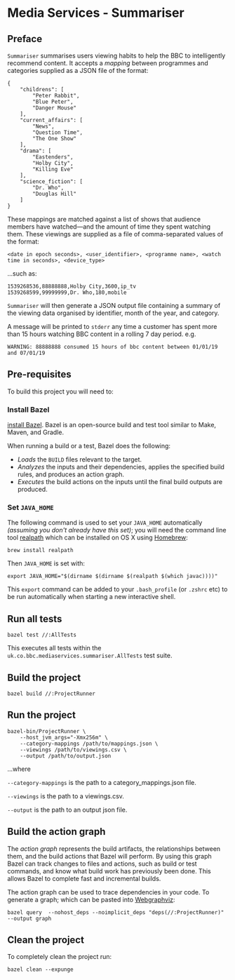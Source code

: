 # Media Services - Summariser

## Preface

`Summariser` summarises users viewing habits to help the BBC to intelligently
recommend content. It accepts a _mapping_ between programmes and categories
supplied as a JSON file of the format:

```
{
    "childrens": [
        "Peter Rabbit",
        "Blue Peter",
        "Danger Mouse"
    ],
    "current_affairs": [
        "News",
        "Question Time",
        "The One Show"
    ],
    "drama": [
        "Eastenders",
        "Holby City",
        "Killing Eve"
    ],
    "science_fiction": [
        "Dr. Who",
        "Douglas Hill"
    ]
}
```

These mappings are matched against a list of shows that audience members have
watched—and the amount of time they spent watching them. These viewings are
supplied as a file of comma-separated values of the format:

```
<date in epoch seconds>, <user_identifier>, <programme name>, <watch time in seconds>, <device_type>
```

...such as:

```
1539268536,88888888,Holby City,3600,ip_tv
1539268599,99999999,Dr. Who,180,mobile
```

`Summariser` will then generate a JSON output file containing a summary of the
viewing data organised by identifier, month of the year, and category.

A message will be printed to `stderr` any time a customer has spent more than
15 hours watching BBC content in a rolling 7 day period. e.g.

```
WARNING: 88888888 consumed 15 hours of bbc content between 01/01/19 and 07/01/19
```

## Pre-requisites

To build this project you will need to:

### Install Bazel

[install Bazel](https://docs.bazel.build/versions/master/install.html). Bazel is
an open-source build and test tool similar to Make, Maven, and Gradle.

When running a build or a test, Bazel does the following:

- _Loads_ the `BUILD` files relevant to the target.
- _Analyzes_ the inputs and their dependencies, applies the specified build rules, and produces an action graph.
- _Executes_ the build actions on the inputs until the final build outputs are produced.

### Set `JAVA_HOME`

The following command is used to set your `JAVA_HOME` automatically _(assuming
you don't already have this set)_; you will need the command line tool
[realpath](http://man7.org/linux/man-pages/man3/realpath.3.html) which can be
installed on OS X using [Homebrew](https://brew.sh/):

```
brew install realpath
```

Then `JAVA_HOME` is set with:

```
export JAVA_HOME="$(dirname $(dirname $(realpath $(which javac))))"
```

This `export` command can be added to your `.bash_profile` (or `.zshrc` etc) to
be run automatically when starting a new interactive shell.

## Run all tests

```
bazel test //:AllTests
```

This executes all tests within the `uk.co.bbc.mediaservices.summariser.AllTests`
test suite.

## Build the project

```
bazel build //:ProjectRunner
```

## Run the project

```
bazel-bin/ProjectRunner \
    --host_jvm_args="-Xmx256m" \
    --category-mappings /path/to/mappings.json \
    --viewings /path/to/viewings.csv \
    --output /path/to/output.json
```

...where

`--category-mappings` is the path to a category_mappings.json file.

`--viewings` is the path to a viewings.csv.

`--output` is the path to an output json file.

## Build the action graph

The _action graph_ represents the build artifacts, the relationships between them,
and the build actions that Bazel will perform. By using this graph Bazel can
track changes to files and actions, such as build or test commands, and know
what build work has previously been done. This allows Bazel to complete fast and
incremental builds.

The action graph can be used to trace dependencies in your code. To generate a
graph; which can be pasted into [Webgraphviz](http://www.webgraphviz.com/):

```
bazel query  --nohost_deps --noimplicit_deps "deps(//:ProjectRunner)" --output graph
```

## Clean the project

To completely clean the project run:

```
bazel clean --expunge
```
